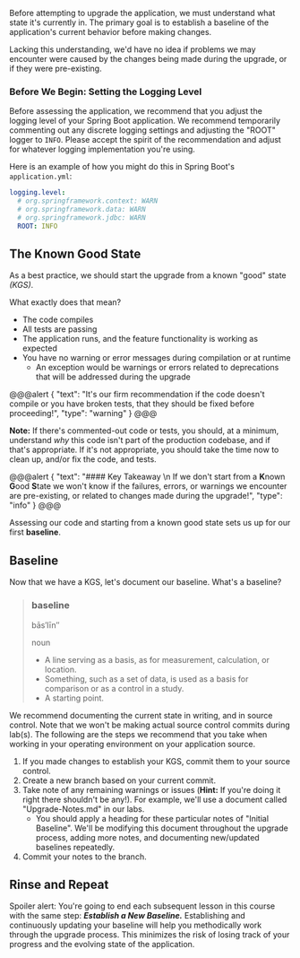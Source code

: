 Before attempting to upgrade the application, we must understand what state it's currently in. The primary goal is to establish a baseline of the application's current behavior before making changes.

Lacking this understanding, we'd have no idea if problems we may encounter were caused by the changes being made during the upgrade, or if they were pre-existing.

### Before We Begin: Setting the Logging Level

Before assessing the application, we recommend that you adjust the logging level of your Spring Boot application. We recommend temporarily commenting out any discrete logging settings and adjusting the "ROOT" logger to `INFO`. Please accept the spirit of the recommendation and adjust for whatever logging implementation you're using.

Here is an example of how you might do this in Spring Boot's `application.yml`:

```yaml
logging.level:
  # org.springframework.context: WARN
  # org.springframework.data: WARN
  # org.springframework.jdbc: WARN
  ROOT: INFO
```

## The Known Good State

As a best practice, we should start the upgrade from a known "good" state _(KGS)_.

What exactly does that mean?

- The code compiles
- All tests are passing
- The application runs, and the feature functionality is working as expected
- You have no warning or error messages during compilation or at runtime
  - An exception would be warnings or errors related to deprecations that will be addressed during the upgrade

@@@alert
{
"text": "It's our firm recommendation if the code doesn't compile or you have broken tests, that they should be fixed before proceeding!",
"type": "warning"
}
@@@

**Note:** If there's commented-out code or tests, you should, at a minimum, understand _why_ this code isn't part of the production codebase, and if that's appropriate. If it's not appropriate, you should take the time now to clean up, and/or fix the code, and tests.

@@@alert
{
"text": "#### Key Takeaway \n
If we don't start from a **K**nown **G**ood **S**tate we won't know if the failures, errors, or warnings we encounter are pre-existing, or related to changes made during the upgrade!",
"type": "info"
}
@@@

Assessing our code and starting from a known good state sets us up for our first **baseline**.

## Baseline

Now that we have a KGS, let's document our baseline. What's a baseline?

> ### baseline
>
> bās′līn″
>
> noun
>
> - A line serving as a basis, as for measurement, calculation, or location.
> - Something, such as a set of data, is used as a basis for comparison or as a control in a study.
> - A starting point.

We recommend documenting the current state in writing, and in source control. Note that we won't be making actual source control commits during lab(s). The following are the steps we recommend that you take when working in your operating environment on your application source.

1. If you made changes to establish your KGS, commit them to your source control.
2. Create a new branch based on your current commit.
3. Take note of any remaining warnings or issues (**Hint:** If you're doing it right there shouldn't be any!). For example, we'll use a document called "Upgrade-Notes.md" in our labs.
   - You should apply a heading for these particular notes of "Initial Baseline". We'll be modifying this document throughout the upgrade process, adding more notes, and documenting new/updated baselines repeatedly.
4. Commit your notes to the branch.

## Rinse and Repeat

Spoiler alert: You're going to end each subsequent lesson in this course with the same step: **_Establish a New Baseline._** Establishing and continuously updating your baseline will help you methodically work through the upgrade process. This minimizes the risk of losing track of your progress and the evolving state of the application.
